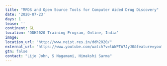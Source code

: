 ```yaml
---
title: "MPDS and Open Source Tools for Computer Aided Drug Discovery"
date: '2020-07-23'
days: 1
tease: ''
continent: GL
location: 'DDH2020 Training Program, Online, India'
image: 
location_url: "http://www.neist.res.in/ddh2020/"
external_url: "https://www.youtube.com/watch?v=lWWPTA7JyJ0&feature=youtu.be&t=183"
gtn: false
contact: "Lijo John, S Nagamani, Himakshi Sarma"
---
```

